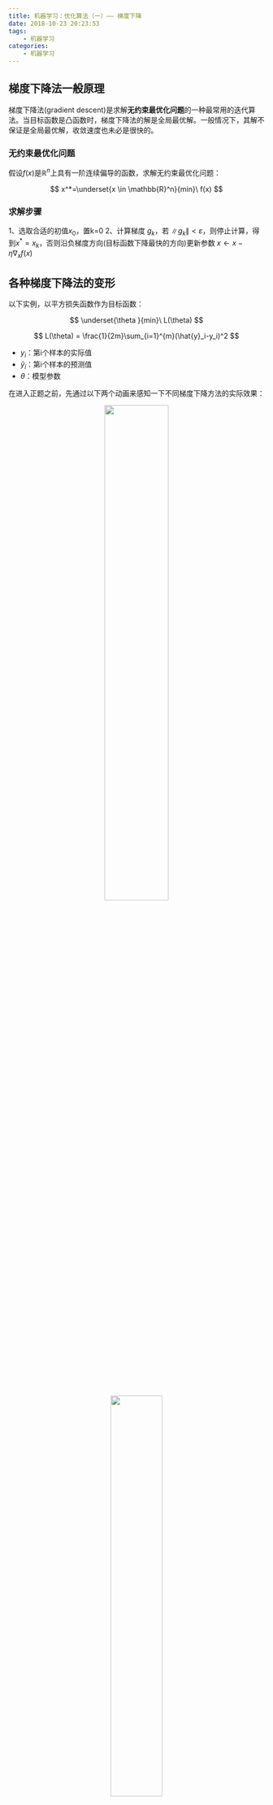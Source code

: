 ```yaml
---
title: 机器学习：优化算法（一）—— 梯度下降
date: 2018-10-23 20:23:53
tags: 
    - 机器学习
categories:
    - 机器学习
---
```


## 梯度下降法一般原理
梯度下降法(gradient descent)是求解**无约束最优化问题**的一种最常用的迭代算法。当目标函数是凸函数时，梯度下降法的解是全局最优解。一般情况下，其解不保证是全局最优解，收敛速度也未必是很快的。

### 无约束最优化问题
假设$f(x)$是$\mathbb{R}^n$上具有一阶连续偏导的函数，求解无约束最优化问题：

$$
x^*=\underset{x \in \mathbb{R}^n}{min}\ f(x)
$$


### 求解步骤

1、选取合适的初值$x_0$，置k=0
2、计算梯度 $g_k$，若 $\left \| g_k \right \| < \varepsilon$，则停止计算，得到$x^*=x_k$，否则沿负梯度方向(目标函数下降最快的方向)更新参数 $x\leftarrow x-\eta \nabla_xf(x)$

## 各种梯度下降法的变形
以下实例，以平方损失函数作为目标函数：

$$
\underset{\theta }{min}\ L(\theta)
$$

$$
L(\theta) = \frac{1}{2m}\sum_{i=1}^{m}(\hat{y}_i-y_i)^2
$$

- $y_i$：第i个样本的实际值
- $\hat{y}_i$：第i个样本的预测值
- $\theta$：模型参数

在进入正题之前，先通过以下两个动画来感知一下不同梯度下降方法的实际效果：

<div align=center>
    <img src="https://likeitea-1257692904.cos.ap-guangzhou.myqcloud.com/liketea_blog/source.gif" width="50%" heigh="55%"></img>
</div>

<div align=center>
    <img src="https://likeitea-1257692904.cos.ap-guangzhou.myqcloud.com/liketea_blog/fdhfs.gif" width="45%" heigh="45%"></img>
</div>

### 批量梯度下降/最速梯度下降法(Batch Gradient Descent，BGD)
批量梯度下降法（Batch Gradient Descent，简称BGD）是梯度下降法最原始的形式，它的具体思路是**每次迭代时都使用所有的样本来来更新模型参数**，其数学形式如下：

$$
\theta _k = \theta _{k-1} - \eta \nabla_{\theta}L ,\ k=0,1,2...
$$

- $k$：迭代次数
- $\eta $: 学习率
- $\nabla_{\theta} L$: 损失函数关于参数的梯度

训练过程示意图：

<div align=center>
    <img src="https://likeitea-1257692904.cos.ap-guangzhou.myqcloud.com/liketea_blog/giphy.gif" width="45%" heigh="45%"></img>
</div>

- 优点：易于并行实现
- 缺点：
    - 样本很多时，训练过程很慢；
    - 固定的学习率，太小速度慢，太大容易发生震荡

### 随机梯度下降法(stochastic gradient descent，SGD)
批量梯度下降在每次迭代过程都需要计算所有训练样本，当样本数量很大时训练过程会很慢，一种解决思路是使用随机梯度下降法Stochastic Gradient Descent，简称SGD），**每次迭代从样本中随机选取一个样本来更新模型参数（m=1）**:

$$
\theta _k = \theta _{k-1} - \eta \frac{1}{2}(\hat{y_i}-y_i)\frac{\partial y_i}{\partial \theta}
$$

训练过程:

<div align=center>
    <img src="https://likeitea-1257692904.cos.ap-guangzhou.myqcloud.com/liketea_blog/21-22-25.jpg" width="45%" heigh="45%"></img>
</div>

- 优点：训练速度快
- 缺点：
    - 不易于并行实现，容易受噪声影响
    - 固定的学习率，太小速度慢，太大容易发生震荡
    
### 小批量梯度下降法(Mini-batch Gradient Descent，MBGD)
MBGD融合了BGD和SGD的优点，既方便并行实现又不易受到噪声影响，**每次迭代从样本中随机选取小批量的样本来更新模型参数（b<m）**（是一种用样本来估计总体的方法）:

$$
L(\theta) = \frac{1}{2b}\sum_{i=1}^{b}(\hat{y}_i-y_i)^2
$$

$$
\theta _k = \theta _{k-1} - \eta \nabla_{\theta}L ,\ k=0,1,2...
$$

- 优点：训练速度快、易于并行实现
- 缺点：固定的学习率，不能适应各个参数、训练过程

实践中的梯度下降一般会线性衰减学习率直到第$\tau $次迭代:

$$
\eta _k = (1-\alpha )\eta _0 + \alpha \epsilon _{\tau }
$$

- $\alpha=\frac{k}{\tau}$：:$\tau$步迭代之后会使学习率保持不变。

### 动量算法
动量算法是一种模拟动力学的梯度下降方法，旨在**加速学习**，特别是处理高曲率、小但一致的梯度，或是带噪声的梯度。

想象在冰面上滑行的冰球，每当它沿着冰面最陡的部分下降时，它会累积该方向上的滑行速度。与此类似，如果将损失函数值看做是冰面的高度，将损失函数的负梯度看做是冰球所受重力，将更新参数的步长看做是冰球的速度，那么步长会**累积指数衰减的历史梯度**：

$$
\begin{align*}
&v\leftarrow \alpha v-\eta  \nabla_{\theta}L\\
&\theta \leftarrow \theta +v
\end{align*}
$$

- $v$：速度，累积了指数衰减的历史梯度；
- $\alpha \in [0,1)$:超参数，一般取0.5,0.9,0.99，决定了历史梯度的贡献衰减的有多快，越大衰减的越慢，之前梯度对现在方向的影响也越大

如果动量算法总是观测到梯度$g$，那么它在方向$-g$上不停加速直至达到最终速度，步长为$\frac{\eta \left \| g \right \|}{1-\alpha }$，对应着动量算法比梯度下降法快$\frac{1}{1-\alpha }$倍。

优点：训练速度快
缺点：引入了额外的超参数

****
学习率对模型的性能有显著影响，是难以设置的超参数之一。损失函数高度敏感与参数空间中的某些方向，而不敏感于其他方向，动量算法可以一定程度缓解这些问题，但必须引入额外的超参数。改进思路是使用**自适应的学习率**：

1. 对不同参数设置不同的学习率
2. 随着训练过程自动调整学习率

下面要讲的几种方法正是基于这样的思路对梯度下降算法进行了改进。

### AdaGred算法
AdaGred算法按照历史梯度和的平方根比例缩放学习率，实现对不同参数学习率有不同的衰减速度，历史偏导较大的参数有较大的衰减速度：

$$
\begin{align*}
&\theta _{k,i} = \theta _{k-1,i} - \frac{\eta }{\sqrt{G_{k-1,i}+\delta }}g_{k-1,i}\\
&g_{k,i} = \frac{\partial L}{\partial \theta _i}\\
&G_{k,i} = \sum_{j=1}^{k}g_{k,i}
\end{align*}
$$

- $G_{k,i}$：$\theta_i$历史k次偏导和的平方根;
- $\delta$:平滑项，防止除零操作，一般取值1e−8;

### RMSProp算法
RMSProp算法改变AdaGred算法中梯度累积为指数加权平均，以在非凸设定下效果更好。

$$
G_{k,i} = \rho G_{k-1,i} + (1-\rho)g_{k-1,i}^2
$$

### Adam

![](https://likeitea-1257692904.cos.ap-guangzhou.myqcloud.com/liketea_blog/02-47-23.jpg)


